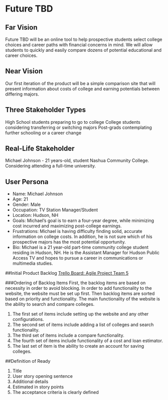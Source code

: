 # Future TBD

## Far Vision
Future TBD will be an online tool to help prospective students select college choices and career paths with financial concerns in mind. We will allow students to quickly and easily compare dozens of potential educational and career choices.  

## Near Vision
Our first iteration of the product will be a simple comparison site that will present information about costs of college and earning potentials between differing majors. 

## Three Stakeholder Types
High School students preparing to go to college
College students considering transferring or switching majors
Post-grads contemplating further schooling or a career change

## Real-Life Stakeholder
Michael Johnson - 21 years-old, student Nashua Community College. Considering attending a full-time university.

## User Persona
- Name: Michael Johnson
- Age: 21
- Gender: Male
- Occupation: TV Station Manager/Student
- Location: Hudson, NH
- Goals: Michael’s goal is to earn a four-year degree, while minimizing cost incurred and maximizing post-college earnings.
- Frustrations: Michael is having difficulty finding solid, accurate information on college costs. In addition, he is not sure which of his prospective majors has the most potential opportunity. 
- Bio: Michael is a 21 year-old part-time community college student residing in Hudson, NH. He is the Assistant Manager for Hudson Public Access TV and hopes to pursue a career in communications or multimedia studies. 

##Initial Product Backlog
[Trello Board: Agile Project Team 5](https://trello.com/b/uVkt6NXa/agile-project-team-5)

###Ordering of Backlog Items
First, the backlog items are based on necessity in order to avoid blocking. In order to add functionality to the website, the website must be set up first. Then backlog items are sorted based on priority and functionality. The main functionality of the website is the ability to search and compare colleges.
1. The first set of items include setting up the website and any other configurations.
2. The second set of items include adding a list of colleges and search functionality.
3. The third set of items include a compare functionality.
4. The fourth set of items include functionality of a cost and loan estimator.
5. The last set of item is the ability to create an account for saving colleges.

##Definition of Ready
1. Title
2. User story opening sentence
3. Additional details
4. Estimated in story points
5. The acceptance criteria is clearly defined
